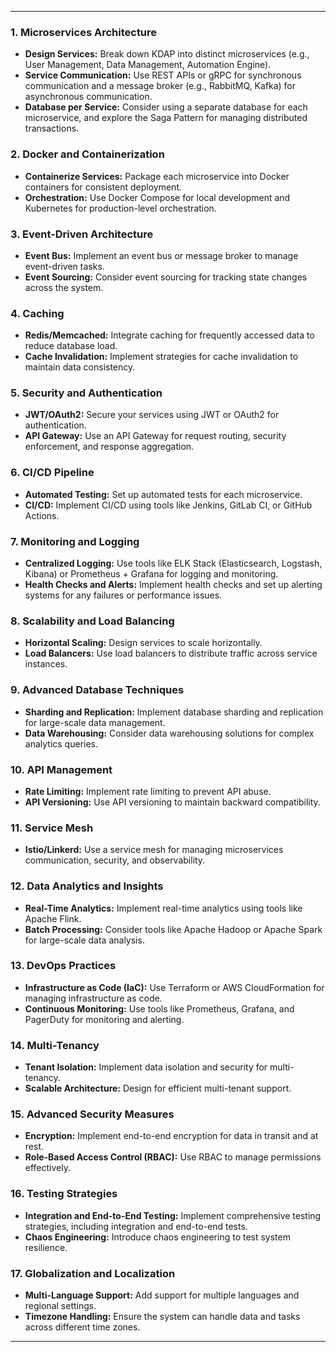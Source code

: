 
---

### **1. Microservices Architecture**
   - **Design Services:** Break down KDAP into distinct microservices (e.g., User Management, Data Management, Automation Engine).
   - **Service Communication:** Use REST APIs or gRPC for synchronous communication and a message broker (e.g., RabbitMQ, Kafka) for asynchronous communication.
   - **Database per Service:** Consider using a separate database for each microservice, and explore the Saga Pattern for managing distributed transactions.

### **2. Docker and Containerization**
   - **Containerize Services:** Package each microservice into Docker containers for consistent deployment.
   - **Orchestration:** Use Docker Compose for local development and Kubernetes for production-level orchestration.

### **3. Event-Driven Architecture**
   - **Event Bus:** Implement an event bus or message broker to manage event-driven tasks.
   - **Event Sourcing:** Consider event sourcing for tracking state changes across the system.

### **4. Caching**
   - **Redis/Memcached:** Integrate caching for frequently accessed data to reduce database load.
   - **Cache Invalidation:** Implement strategies for cache invalidation to maintain data consistency.

### **5. Security and Authentication**
   - **JWT/OAuth2:** Secure your services using JWT or OAuth2 for authentication.
   - **API Gateway:** Use an API Gateway for request routing, security enforcement, and response aggregation.

### **6. CI/CD Pipeline**
   - **Automated Testing:** Set up automated tests for each microservice.
   - **CI/CD:** Implement CI/CD using tools like Jenkins, GitLab CI, or GitHub Actions.

### **7. Monitoring and Logging**
   - **Centralized Logging:** Use tools like ELK Stack (Elasticsearch, Logstash, Kibana) or Prometheus + Grafana for logging and monitoring.
   - **Health Checks and Alerts:** Implement health checks and set up alerting systems for any failures or performance issues.

### **8. Scalability and Load Balancing**
   - **Horizontal Scaling:** Design services to scale horizontally.
   - **Load Balancers:** Use load balancers to distribute traffic across service instances.

### **9. Advanced Database Techniques**
   - **Sharding and Replication:** Implement database sharding and replication for large-scale data management.
   - **Data Warehousing:** Consider data warehousing solutions for complex analytics queries.

### **10. API Management**
   - **Rate Limiting:** Implement rate limiting to prevent API abuse.
   - **API Versioning:** Use API versioning to maintain backward compatibility.

### **11. Service Mesh**
   - **Istio/Linkerd:** Use a service mesh for managing microservices communication, security, and observability.

### **12. Data Analytics and Insights**
   - **Real-Time Analytics:** Implement real-time analytics using tools like Apache Flink.
   - **Batch Processing:** Consider tools like Apache Hadoop or Apache Spark for large-scale data analysis.

### **13. DevOps Practices**
   - **Infrastructure as Code (IaC):** Use Terraform or AWS CloudFormation for managing infrastructure as code.
   - **Continuous Monitoring:** Use tools like Prometheus, Grafana, and PagerDuty for monitoring and alerting.

### **14. Multi-Tenancy**
   - **Tenant Isolation:** Implement data isolation and security for multi-tenancy.
   - **Scalable Architecture:** Design for efficient multi-tenant support.

### **15. Advanced Security Measures**
   - **Encryption:** Implement end-to-end encryption for data in transit and at rest.
   - **Role-Based Access Control (RBAC):** Use RBAC to manage permissions effectively.

### **16. Testing Strategies**
   - **Integration and End-to-End Testing:** Implement comprehensive testing strategies, including integration and end-to-end tests.
   - **Chaos Engineering:** Introduce chaos engineering to test system resilience.

### **17. Globalization and Localization**
   - **Multi-Language Support:** Add support for multiple languages and regional settings.
   - **Timezone Handling:** Ensure the system can handle data and tasks across different time zones.

---